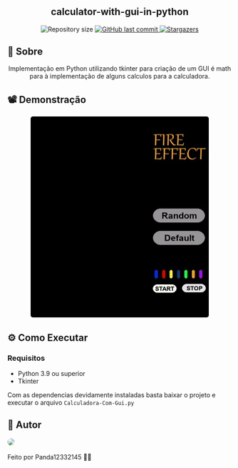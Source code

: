# 

<h2 align="center">calculator-with-gui-in-python</h2>

<p align="center">

  <img alt="Repository size" src="https://img.shields.io/github/repo-size/panda12332145/calculator-with-gui-in-python">
  
  <a href="https://github.com/panda12332145/calculator-with-gui-in-python/commits/master">
    <img alt="GitHub last commit" src="https://img.shields.io/github/last-commit/panda12332145/calculator-with-gui-in-python">
  </a>
 
   <a href="https://github.com/panda12332145/calculator-with-gui-in-python">
    <img alt="Stargazers" src="https://img.shields.io/github/stars/panda12332145/calculator-with-gui-in-python?style=social">
  </a>
 
</p>

<h2 id="Sobre">🔖 Sobre</h2>
<p align="center">Implementação em Python utilizando tkinter para criação de um GUI é math para à implementação de alguns calculos para a calculadora. </p>

<h2 id="Demonstrac-oes">📽 Demonstração</h2>

  <p align="center">
  <kbd>
  <img width="400" style="border-radius: 5px" height="450" src="https://github.com/axeljunior/DOOM-FireEffect/blob/main/github%20assets/Menu.jpg">
  </kbd>
  </p>

<h2 id="Como Executar">⚙️ Como Executar</h2>

### Requisitos
+ Python 3.9 ou superior
+ Tkinter

Com as dependencias devidamente instaladas basta baixar o projeto e executar o arquivo `Calculadora-Com-Gui.py`

<h2 id="autor">👾 Autor</h2>

<img style="border-radius: 50%;" src="https://avatars.githubusercontent.com/u/73090399?v=4" width="100px;"/>

<p>Feito por Panda12332145 👋🏽</p>

